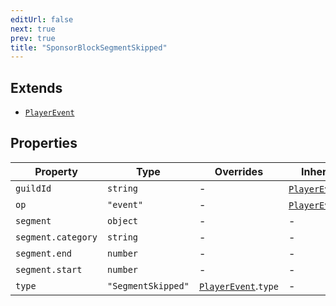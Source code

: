 ```yaml
---
editUrl: false
next: true
prev: true
title: "SponsorBlockSegmentSkipped"
---
```


## Extends

- [`PlayerEvent`](/api/interfaces/playerevent/)

## Properties

| Property | Type | Overrides | Inherited from | Defined in |
| ------ | ------ | ------ | ------ | ------ |
| `guildId` | `string` | - | [`PlayerEvent`](/api/interfaces/playerevent/).`guildId` | [src/structures/Types/Utils.ts:166](https://github.com/appujet/lavalink-client/blob/4880e032861893b27e80b7c2d6c36639afbb3479/src/structures/Types/Utils.ts#L166) |
| `op` | `"event"` | - | [`PlayerEvent`](/api/interfaces/playerevent/).`op` | [src/structures/Types/Utils.ts:164](https://github.com/appujet/lavalink-client/blob/4880e032861893b27e80b7c2d6c36639afbb3479/src/structures/Types/Utils.ts#L164) |
| `segment` | `object` | - | - | [src/structures/Types/Utils.ts:221](https://github.com/appujet/lavalink-client/blob/4880e032861893b27e80b7c2d6c36639afbb3479/src/structures/Types/Utils.ts#L221) |
| `segment.category` | `string` | - | - | [src/structures/Types/Utils.ts:223](https://github.com/appujet/lavalink-client/blob/4880e032861893b27e80b7c2d6c36639afbb3479/src/structures/Types/Utils.ts#L223) |
| `segment.end` | `number` | - | - | [src/structures/Types/Utils.ts:227](https://github.com/appujet/lavalink-client/blob/4880e032861893b27e80b7c2d6c36639afbb3479/src/structures/Types/Utils.ts#L227) |
| `segment.start` | `number` | - | - | [src/structures/Types/Utils.ts:225](https://github.com/appujet/lavalink-client/blob/4880e032861893b27e80b7c2d6c36639afbb3479/src/structures/Types/Utils.ts#L225) |
| `type` | `"SegmentSkipped"` | [`PlayerEvent`](/api/interfaces/playerevent/).`type` | - | [src/structures/Types/Utils.ts:219](https://github.com/appujet/lavalink-client/blob/4880e032861893b27e80b7c2d6c36639afbb3479/src/structures/Types/Utils.ts#L219) |
